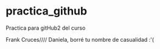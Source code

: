 # practica_github
Practica para gitHub2 del curso

Frank Cruces////
Daniela, borré tu nombre de casualidad :'(